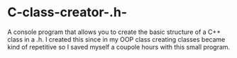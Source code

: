 # C-class-creator-.h-
A console program that allows you to create the basic structure of a C++ class in a .h. I created this since in my OOP class creating classes became kind of repetitive so I saved myself a coupole hours with this small program.
